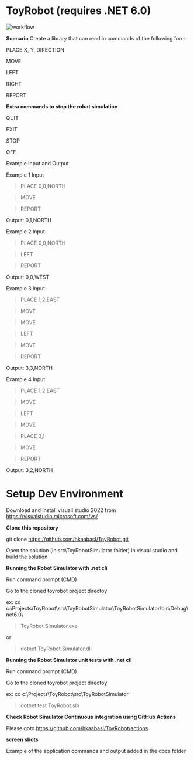 # ToyRobot  (requires .NET 6.0)

![workflow](https://github.com/hkaabasl/ToyRobot/actions/workflows/ci.yml/badge.svg)

**Scenario**
Create a library that can read in commands of the following form:

PLACE X, Y, DIRECTION

MOVE

LEFT

RIGHT

REPORT

**Extra commands to stop the robot simulation**

QUIT

EXIT

STOP

OFF

Example Input and Output

Example 1 Input

> PLACE 0,0,NORTH

> MOVE

> REPORT

Output: 0,1,NORTH

Example 2 Input

> PLACE 0,0,NORTH

> LEFT

> REPORT

Output: 0,0,WEST

Example 3 Input

> PLACE 1,2,EAST

> MOVE

> MOVE

> LEFT

> MOVE

> REPORT

Output: 3,3,NORTH

Example 4 Input

> PLACE 1,2,EAST

> MOVE

> LEFT

> MOVE

> PLACE 3,1

> MOVE

> REPORT

Output: 3,2,NORTH


**Setup Dev Environment**
=========================

Download and Install visuall studio 2022  from https://visualstudio.microsoft.com/vs/

**Clone this repository**

git clone https://github.com/hkaabasl/ToyRobot.git

Open the solution (in src\ToyRobotSimulator folder) in visual studio and build the solution



**Running the Robot Simulator with .net cli**

Run command prompt (CMD)

Go to the cloned toyrobot project directoy 

ex: cd c:\Projects\ToyRobot\src\ToyRobotSimulator\ToyRobotSimulator\bin\Debug\net6.0\

> ToyRobot.Simulator.exe

or 

> dotnet ToyRobot.Simulator.dll


**Running the Robot Simulator unit tests with .net cli**

Run command prompt (CMD)

Go to the cloned toyrobot project directoy 

ex: cd c:\Projects\ToyRobot\src\ToyRobotSimulator

> dotnet test ToyRobot.sln



**Check Robot Simulator Continuous integration using GitHub Actions**

Please goto https://github.com/hkaabasl/ToyRobot/actions


**screen shots**

Example of the application commands and output added in the docs folder